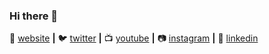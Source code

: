 ### Hi there 👋



🏡 [website][website] **|** 
🐦 [twitter][twitter] **|** 
📺 [youtube][youtube] **|** 
📷 [instagram][instagram] **|** 
👔 [linkedin][linkedin]

[website]: https://mobidal.com
[twitter]: https://twitter.com/mobidal
[youtube]: https://www.youtube.com/results?search_query=mobidal&page=&utm_source=opensearch
[instagram]: https://instagram.com/mobidaldotcom
[linkedin]: https://linkedin.com/in/mobidal

